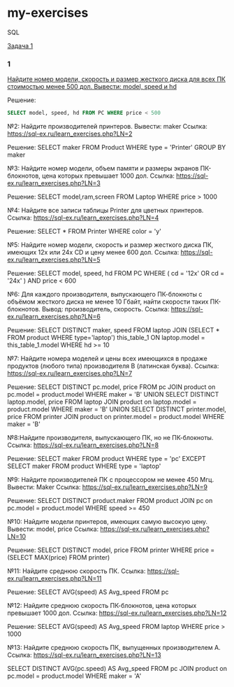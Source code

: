 # my-exercises
SQL

[Задача 1](#1)

### 1  
[Найдите номер модели, скорость и размер жесткого диска для всех ПК стоимостью менее 500 дол. Вывести: model, speed и hd](https://sql-ex.ru/learn_exercises.php?LN=1)

Решение: 
```sql
SELECT model, speed, hd FROM PC WHERE price < 500
```

№2: Найдите производителей принтеров. Вывести: maker
Ссылка: https://sql-ex.ru/learn_exercises.php?LN=2

Решение: SELECT maker FROM Product WHERE type = 'Printer' GROUP BY maker

№3: Найдите номер модели, объем памяти и размеры экранов ПК-блокнотов, цена которых превышает 1000 дол.
Ссылка: https://sql-ex.ru/learn_exercises.php?LN=3

Решение: SELECT model,ram,screen FROM Laptop WHERE price > 1000

№4: Найдите все записи таблицы Printer для цветных принтеров.
Ссылка: https://sql-ex.ru/learn_exercises.php?LN=4

Решение: SELECT * FROM Printer WHERE color = 'y'

№5: Найдите номер модели, скорость и размер жесткого диска ПК, имеющих 12x или 24x CD и цену менее 600 дол.
Ссылка: https://sql-ex.ru/learn_exercises.php?LN=5

Решение: SELECT model, speed, hd FROM PC WHERE ( cd = '12x' OR cd = '24x' ) AND price < 600

№6: Для каждого производителя, выпускающего ПК-блокноты c объёмом жесткого диска не менее 10 Гбайт, найти скорости таких ПК-блокнотов. Вывод: производитель, скорость.
Ссылка: https://sql-ex.ru/learn_exercises.php?LN=6

Решение: SELECT DISTINCT maker, speed FROM laptop JOIN 
(SELECT * FROM product WHERE type='laptop')
this_table_1 ON laptop.model = this_table_1.model
WHERE hd >= 10

№7: Найдите номера моделей и цены всех имеющихся в продаже продуктов (любого типа) производителя B (латинская буква).
Ссылка: https://sql-ex.ru/learn_exercises.php?LN=7

Решение: SELECT DISTINCT pc.model, price FROM pc JOIN product on pc.model = product.model WHERE maker = 'B'
UNION 
SELECT DISTINCT laptop.model, price FROM laptop JOIN product on laptop.model = product.model WHERE maker = 'B'
UNION
SELECT DISTINCT printer.model, price FROM printer JOIN product on printer.model = product.model WHERE maker = 'B'

№8:Найдите производителя, выпускающего ПК, но не ПК-блокноты.
Ссылка: https://sql-ex.ru/learn_exercises.php?LN=8

Решение: SELECT maker FROM product WHERE type = 'pc'
EXCEPT
SELECT maker FROM product WHERE type = 'laptop'

№9: Найдите производителей ПК с процессором не менее 450 Мгц. Вывести: Maker
Ссылка: https://sql-ex.ru/learn_exercises.php?LN=9

Решение: SELECT DISTINCT product.maker FROM product JOIN pc on pc.model = product.model WHERE speed >= 450

№10: Найдите модели принтеров, имеющих самую высокую цену. Вывести: model, price
Ссылка: https://sql-ex.ru/learn_exercises.php?LN=10

Решение: SELECT DISTINCT model, price FROM printer
WHERE price = (SELECT MAX(price) FROM printer)

№11: Найдите среднюю скорость ПК.
Cсылка: https://sql-ex.ru/learn_exercises.php?LN=11

Решение: SELECT AVG(speed) AS Avg_speed FROM pc

№12: Найдите среднюю скорость ПК-блокнотов, цена которых превышает 1000 дол.
Cсылка: https://sql-ex.ru/learn_exercises.php?LN=12

Решение: SELECT AVG(speed) AS Avg_speed FROM laptop WHERE price > 1000

№13: Найдите среднюю скорость ПК, выпущенных производителем A.
Ссылка: https://sql-ex.ru/learn_exercises.php?LN=13

SELECT DISTINCT AVG(pc.speed) AS Avg_speed FROM pc JOIN product on pc.model = product.model WHERE maker = 'A'


